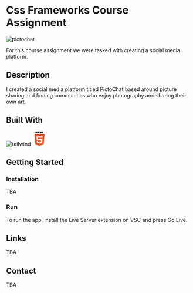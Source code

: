 # Css Frameworks Course Assignment

![pictochat](https://github.com/Feycalion/css-frameworks-ca/assets/90476295/ff18ba1a-e77f-4362-b0b8-132fa4eefd21)

For this course assignment we were tasked with creating a social media platform.

## Description

I created a social media platform titled PictoChat based around picture sharing and finding communities who enjoy photography and sharing their own art.

## Built With

<p align="left">
            <img src="https://cdn.jsdelivr.net/gh/devicons/devicon/icons/tailwindcss/tailwindcss-plain.svg" alt="tailwind" width="40" height="40" />
           <img src="https://raw.githubusercontent.com/devicons/devicon/master/icons/html5/html5-original-wordmark.svg" alt="html5" width="40" height="40"/> </p>

## Getting Started

### Installation

TBA

### Run

To run the app, install the Live Server extension on VSC and press Go Live.

## Links

TBA

## Contact

TBA

